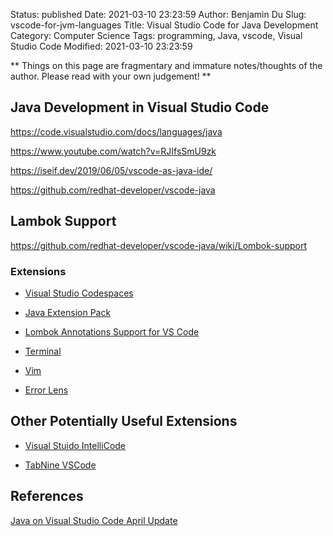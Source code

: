 Status: published
Date: 2021-03-10 23:23:59
Author: Benjamin Du
Slug: vscode-for-jvm-languages
Title: Visual Studio Code for Java Development
Category: Computer Science
Tags: programming, Java, vscode, Visual Studio Code
Modified: 2021-03-10 23:23:59

**
Things on this page are fragmentary and immature notes/thoughts of the author.
Please read with your own judgement!
**


## Java Development in Visual Studio Code

https://code.visualstudio.com/docs/languages/java

https://www.youtube.com/watch?v=RJIfsSmU9zk

https://iseif.dev/2019/06/05/vscode-as-java-ide/

https://github.com/redhat-developer/vscode-java

## Lambok Support

https://github.com/redhat-developer/vscode-java/wiki/Lombok-support

### Extensions 

- [Visual Studio Codespaces](https://marketplace.visualstudio.com/items?itemName=ms-vsonline.vsonline)

- [Java Extension Pack](https://marketplace.visualstudio.com/items?itemName=vscjava.vscode-java-pack)

- [Lombok Annotations Support for VS Code](https://marketplace.visualstudio.com/items?itemName=GabrielBB.vscode-lombok)

- [Terminal](https://marketplace.visualstudio.com/items?itemName=formulahendry.terminal)

- [Vim](https://marketplace.visualstudio.com/items?itemName=vscodevim.vim)

- [Error Lens](https://marketplace.visualstudio.com/items?itemName=usernamehw.errorlens)

## Other Potentially Useful Extensions

- [Visual Stuido IntelliCode](https://marketplace.visualstudio.com/items?itemName=VisualStudioExptTeam.vscodeintellicode)

- [TabNine VSCode](https://marketplace.visualstudio.com/items?itemName=TabNine.tabnine-vscode)


## References

[Java on Visual Studio Code April Update](https://devblogs.microsoft.com/visualstudio/java-on-visual-studio-code-april-update/)

